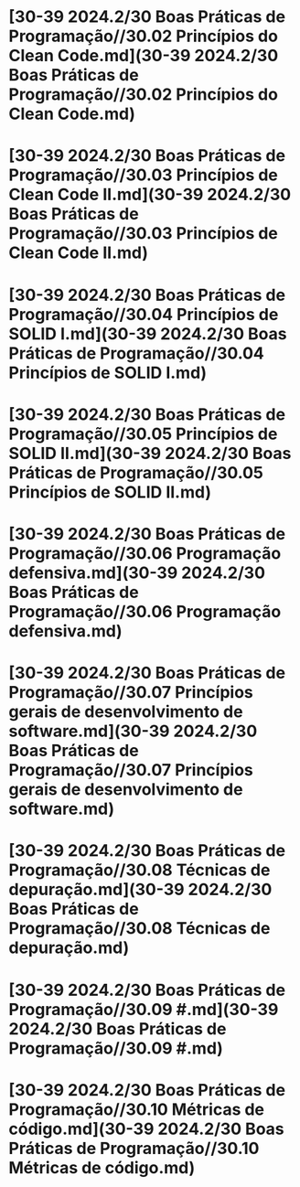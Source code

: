 
# [30-39 2024.2/30 Boas Práticas de Programação//30.02 Princípios do Clean Code.md](30-39 2024.2/30 Boas Práticas de Programação//30.02 Princípios do Clean Code.md)
# [30-39 2024.2/30 Boas Práticas de Programação//30.03 Princípios de Clean Code II.md](30-39 2024.2/30 Boas Práticas de Programação//30.03 Princípios de Clean Code II.md)
# [30-39 2024.2/30 Boas Práticas de Programação//30.04 Princípios de SOLID I.md](30-39 2024.2/30 Boas Práticas de Programação//30.04 Princípios de SOLID I.md)
# [30-39 2024.2/30 Boas Práticas de Programação//30.05 Princípios de SOLID II.md](30-39 2024.2/30 Boas Práticas de Programação//30.05 Princípios de SOLID II.md)
# [30-39 2024.2/30 Boas Práticas de Programação//30.06 Programação defensiva.md](30-39 2024.2/30 Boas Práticas de Programação//30.06 Programação defensiva.md)
# [30-39 2024.2/30 Boas Práticas de Programação//30.07 Princípios gerais de desenvolvimento de software.md](30-39 2024.2/30 Boas Práticas de Programação//30.07 Princípios gerais de desenvolvimento de software.md)
# [30-39 2024.2/30 Boas Práticas de Programação//30.08 Técnicas de depuração.md](30-39 2024.2/30 Boas Práticas de Programação//30.08 Técnicas de depuração.md)
# [30-39 2024.2/30 Boas Práticas de Programação//30.09 #.md](30-39 2024.2/30 Boas Práticas de Programação//30.09 #.md)
# [30-39 2024.2/30 Boas Práticas de Programação//30.10 Métricas de código.md](30-39 2024.2/30 Boas Práticas de Programação//30.10 Métricas de código.md)
